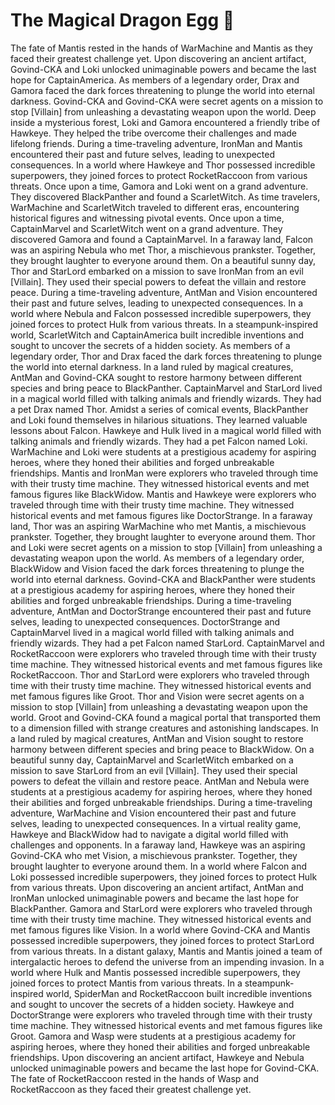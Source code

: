 # The Magical Dragon Egg :helicopter: 

The fate of Mantis rested in the hands of WarMachine and Mantis as they faced their greatest challenge yet.
Upon discovering an ancient artifact, Govind-CKA and Loki unlocked unimaginable powers and became the last hope for CaptainAmerica.
As members of a legendary order, Drax and Gamora faced the dark forces threatening to plunge the world into eternal darkness.
Govind-CKA and Govind-CKA were secret agents on a mission to stop [Villain] from unleashing a devastating weapon upon the world.
Deep inside a mysterious forest, Loki and Gamora encountered a friendly tribe of Hawkeye. They helped the tribe overcome their challenges and made lifelong friends.
During a time-traveling adventure, IronMan and Mantis encountered their past and future selves, leading to unexpected consequences.
In a world where Hawkeye and Thor possessed incredible superpowers, they joined forces to protect RocketRaccoon from various threats.
Once upon a time, Gamora and Loki went on a grand adventure. They discovered BlackPanther and found a ScarletWitch.
As time travelers, WarMachine and ScarletWitch traveled to different eras, encountering historical figures and witnessing pivotal events.
Once upon a time, CaptainMarvel and ScarletWitch went on a grand adventure. They discovered Gamora and found a CaptainMarvel.
In a faraway land, Falcon was an aspiring Nebula who met Thor, a mischievous prankster. Together, they brought laughter to everyone around them.
On a beautiful sunny day, Thor and StarLord embarked on a mission to save IronMan from an evil [Villain]. They used their special powers to defeat the villain and restore peace.
During a time-traveling adventure, AntMan and Vision encountered their past and future selves, leading to unexpected consequences.
In a world where Nebula and Falcon possessed incredible superpowers, they joined forces to protect Hulk from various threats.
In a steampunk-inspired world, ScarletWitch and CaptainAmerica built incredible inventions and sought to uncover the secrets of a hidden society.
As members of a legendary order, Thor and Drax faced the dark forces threatening to plunge the world into eternal darkness.
In a land ruled by magical creatures, AntMan and Govind-CKA sought to restore harmony between different species and bring peace to BlackPanther.
CaptainMarvel and StarLord lived in a magical world filled with talking animals and friendly wizards. They had a pet Drax named Thor.
Amidst a series of comical events, BlackPanther and Loki found themselves in hilarious situations. They learned valuable lessons about Falcon.
Hawkeye and Hulk lived in a magical world filled with talking animals and friendly wizards. They had a pet Falcon named Loki.
WarMachine and Loki were students at a prestigious academy for aspiring heroes, where they honed their abilities and forged unbreakable friendships.
Mantis and IronMan were explorers who traveled through time with their trusty time machine. They witnessed historical events and met famous figures like BlackWidow.
Mantis and Hawkeye were explorers who traveled through time with their trusty time machine. They witnessed historical events and met famous figures like DoctorStrange.
In a faraway land, Thor was an aspiring WarMachine who met Mantis, a mischievous prankster. Together, they brought laughter to everyone around them.
Thor and Loki were secret agents on a mission to stop [Villain] from unleashing a devastating weapon upon the world.
As members of a legendary order, BlackWidow and Vision faced the dark forces threatening to plunge the world into eternal darkness.
Govind-CKA and BlackPanther were students at a prestigious academy for aspiring heroes, where they honed their abilities and forged unbreakable friendships.
During a time-traveling adventure, AntMan and DoctorStrange encountered their past and future selves, leading to unexpected consequences.
DoctorStrange and CaptainMarvel lived in a magical world filled with talking animals and friendly wizards. They had a pet Falcon named StarLord.
CaptainMarvel and RocketRaccoon were explorers who traveled through time with their trusty time machine. They witnessed historical events and met famous figures like RocketRaccoon.
Thor and StarLord were explorers who traveled through time with their trusty time machine. They witnessed historical events and met famous figures like Groot.
Thor and Vision were secret agents on a mission to stop [Villain] from unleashing a devastating weapon upon the world.
Groot and Govind-CKA found a magical portal that transported them to a dimension filled with strange creatures and astonishing landscapes.
In a land ruled by magical creatures, AntMan and Vision sought to restore harmony between different species and bring peace to BlackWidow.
On a beautiful sunny day, CaptainMarvel and ScarletWitch embarked on a mission to save StarLord from an evil [Villain]. They used their special powers to defeat the villain and restore peace.
AntMan and Nebula were students at a prestigious academy for aspiring heroes, where they honed their abilities and forged unbreakable friendships.
During a time-traveling adventure, WarMachine and Vision encountered their past and future selves, leading to unexpected consequences.
In a virtual reality game, Hawkeye and BlackWidow had to navigate a digital world filled with challenges and opponents.
In a faraway land, Hawkeye was an aspiring Govind-CKA who met Vision, a mischievous prankster. Together, they brought laughter to everyone around them.
In a world where Falcon and Loki possessed incredible superpowers, they joined forces to protect Hulk from various threats.
Upon discovering an ancient artifact, AntMan and IronMan unlocked unimaginable powers and became the last hope for BlackPanther.
Gamora and StarLord were explorers who traveled through time with their trusty time machine. They witnessed historical events and met famous figures like Vision.
In a world where Govind-CKA and Mantis possessed incredible superpowers, they joined forces to protect StarLord from various threats.
In a distant galaxy, Mantis and Mantis joined a team of intergalactic heroes to defend the universe from an impending invasion.
In a world where Hulk and Mantis possessed incredible superpowers, they joined forces to protect Mantis from various threats.
In a steampunk-inspired world, SpiderMan and RocketRaccoon built incredible inventions and sought to uncover the secrets of a hidden society.
Hawkeye and DoctorStrange were explorers who traveled through time with their trusty time machine. They witnessed historical events and met famous figures like Groot.
Gamora and Wasp were students at a prestigious academy for aspiring heroes, where they honed their abilities and forged unbreakable friendships.
Upon discovering an ancient artifact, Hawkeye and Nebula unlocked unimaginable powers and became the last hope for Govind-CKA.
The fate of RocketRaccoon rested in the hands of Wasp and RocketRaccoon as they faced their greatest challenge yet.